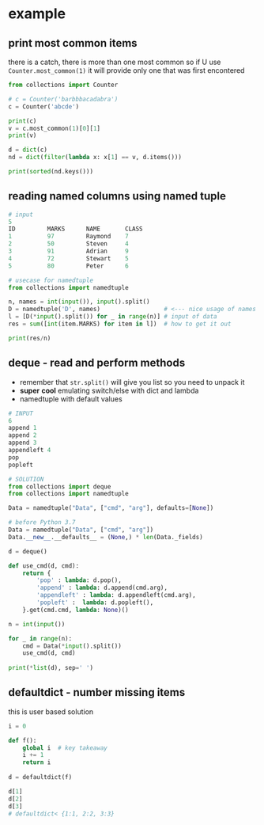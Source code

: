 # example

## print most common items 

there is a catch, there is more than one most common so if U use `Counter.most_common(1)` it will provide only one that was first encontered

```python
from collections import Counter

# c = Counter('barbbbacadabra')
c = Counter('abcde')

print(c)
v = c.most_common(1)[0][1]
print(v)

d = dict(c)
nd = dict(filter(lambda x: x[1] == v, d.items()))

print(sorted(nd.keys()))
```

## reading named columns using named tuple

```python
# input
5
ID         MARKS      NAME       CLASS
1          97         Raymond    7
2          50         Steven     4
3          91         Adrian     9
4          72         Stewart    5
5          80         Peter      6
```

```python
# usecase for namedtuple
from collections import namedtuple

n, names = int(input()), input().split()
D = namedtuple('D', names)                  # <--- nice usage of names
l = [D(*input().split()) for _ in range(n)] # input of data
res = sum([int(item.MARKS) for item in l])  # how to get it out

print(res/n)
```

## deque - read and perform methods

* remember that `str.split()` will give you list so you need to unpack it
* **super** **cool** emulating switch/else with dict and lambda
* namedtuple with default values

```python
# INPUT
6
append 1
append 2
append 3
appendleft 4
pop
popleft
```

```python
# SOLUTION
from collections import deque
from collections import namedtuple

Data = namedtuple("Data", ["cmd", "arg"], defaults=[None])

# before Python 3.7 
Data = namedtuple("Data", ["cmd", "arg"])
Data.__new__.__defaults__ = (None,) * len(Data._fields)

d = deque()

def use_cmd(d, cmd):
    return {
        'pop' : lambda: d.pop(),
        'append' : lambda: d.append(cmd.arg),
        'appendleft' : lambda: d.appendleft(cmd.arg),
        'popleft' :  lambda: d.popleft(),
    }.get(cmd.cmd, lambda: None)()

n = int(input())

for _ in range(n):
    cmd = Data(*input().split())   
    use_cmd(d, cmd)
    
print(*list(d), sep=' ')
```

## defaultdict - number missing items

this is user based solution

```python
i = 0

def f():
    global i  # key takeaway
    i += 1
    return i
    
d = defaultdict(f)

d[1]
d[2]
d[3]
# defaultdict< {1:1, 2:2, 3:3}
```

